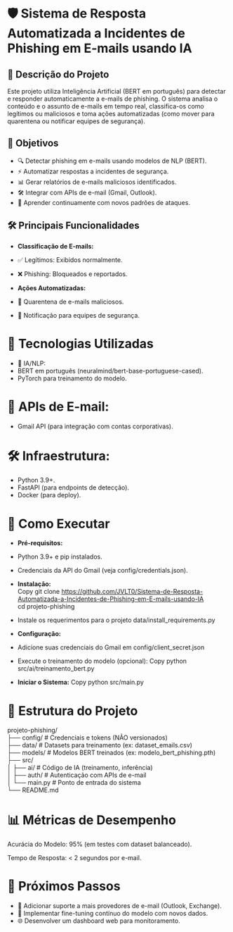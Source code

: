 # 🛡️ Sistema de Resposta Automatizada a Incidentes de Phishing em E-mails usando IA
## 📌 Descrição do Projeto
Este projeto utiliza Inteligência Artificial (BERT em português) para detectar e responder automaticamente a e-mails de phishing. O sistema analisa o conteúdo e o assunto de e-mails em tempo real, classifica-os como legítimos ou maliciosos e toma ações automatizadas (como mover para quarentena ou notificar equipes de segurança).

## 🎯 Objetivos  
- 🔍 Detectar phishing em e-mails usando modelos de NLP (BERT).
- ⚡ Automatizar respostas a incidentes de segurança.
- 📊 Gerar relatórios de e-mails maliciosos identificados.
- 🛠️ Integrar com APIs de e-mail (Gmail, Outlook).
- 🔄 Aprender continuamente com novos padrões de ataques.

## 🛠️ Principais Funcionalidades  
- **Classificação de E-mails:**
- ✅ Legítimos: Exibidos normalmente.
- ❌ Phishing: Bloqueados e reportados.

- **Ações Automatizadas:**
- 🚨 Quarentena de e-mails maliciosos.
- 📧 Notificação para equipes de segurança.

# 🔧 Tecnologias Utilizadas
- 🤖 IA/NLP:
- BERT em português (neuralmind/bert-base-portuguese-cased).
- PyTorch para treinamento do modelo.

# 📧 APIs de E-mail:
- Gmail API (para integração com contas corporativas).

# 🛠️ Infraestrutura:
- Python 3.9+.
- FastAPI (para endpoints de detecção).
- Docker (para deploy).

# 🚀 Como Executar
- **Pré-requisitos:**
- Python 3.9+ e pip instalados.
- Credenciais da API do Gmail (veja config/credentials.json).

- **Instalação:**  
    Copy git clone https://github.com/JVLT0/Sistema-de-Resposta-Automatizada-a-Incidentes-de-Phishing-em-E-mails-usando-IA  
    cd projeto-phishing  
- Instale os requerimentos para o projeto
    data/install_requirements.py

- **Configuração:**
- Adicione suas credenciais do Gmail em 
    config/client_secret.json

- Execute o treinamento do modelo (opcional):
    Copy python src/ai/treinamento_bert.py

- **Iniciar o Sistema:**
    Copy python src/main.py

# 📌 Estrutura do Projeto
projeto-phishing/  
├── config/               # Credenciais e tokens (NÃO versionados)  
├── data/                 # Datasets para treinamento (ex: dataset_emails.csv)  
├── models/               # Modelos BERT treinados (ex: modelo_bert_phishing.pth)  
├── src/  
│   ├── ai/               # Código de IA (treinamento, inferência)  
│   ├── auth/             # Autenticação com APIs de e-mail  
│   └── main.py           # Ponto de entrada do sistema  
└── README.md  

# 📊 Métricas de Desempenho
Acurácia do Modelo: 95% (em testes com dataset balanceado).

Tempo de Resposta: < 2 segundos por e-mail.

# 🔄 Próximos Passos
- 🔄 Adicionar suporte a mais provedores de e-mail (Outlook, Exchange).
- 🧠 Implementar fine-tuning contínuo do modelo com novos dados.
- 🌐 Desenvolver um dashboard web para monitoramento.